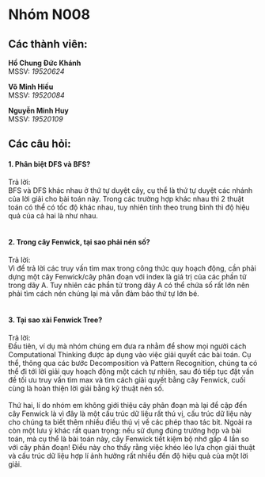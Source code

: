 <h1> Nhóm N008 </h1>
<h2> Các thành viên: </h2>
<p><b> Hồ Chung Đức Khánh </b><br> 
MSSV: <i>19520624</i></p>
<p><b> Võ Minh Hiếu </b><br> 
MSSV: <i>19520084</i></p>
<p><b> Nguyễn Minh Huy </b><br> 
MSSV: <i>19520109</i></p>

<h2> Các câu hỏi: <br> </h2>
<h4> 1. Phân biệt DFS và BFS? </h4>
Trả lời: 
<br>
BFS và DFS khác nhau ở thứ tự duyệt cây, cụ thể là thứ tự duyệt các nhánh của lời giải cho bài toán này. 
Trong các trường hợp khác nhau thì 2 thuật toán có thể có tốc độ khác nhau, tuy nhiên tính theo trung bình thì độ hiệu quả của cả hai là như nhau.
<br> <br>
<h4> 2. Trong cây Fenwick, tại sao phải nén số? </h4>
Trả lời: 
<br>
Vì để trả lời các truy vấn tìm max trong công thức quy hoạch động, cần phải dựng một cây Fenwick/cây phân đoạn với index là giá trị của các phần tử trong dãy A. 
Tuy nhiên các phần tử trong dãy A có thể chứa số rất lớn nên phải tìm cách nén chúng lại mà vẫn đảm bảo thứ tự lớn bé.
<br> <br>
<h4> 3. Tại sao xài Fenwick Tree? </h4>
Trả lời: 
<br>
Đầu tiên, ví dụ mà nhóm chúng em đưa ra nhằm để show mọi người cách Computational Thinking được áp dụng vào việc giải quyết các bài toán.
Cụ thể, thông qua các bước Decomposition và Pattern Recognition, chúng ta có thể đi tới lời giải quy hoạch động một cách tự nhiên, 
sau đó tiếp tục đặt vấn đề tối ưu truy vấn tìm max và tìm cách giải quyết bằng cây Fenwick, cuối cùng là hoàn thiện lời giải bằng kỹ thuật nén số.
<br> <br>
Thứ hai, lí do nhóm em không giới thiệu cây phân đoạn mà lại đề cập đến cây Fenwick là vì đây là một cấu trúc dữ liệu rất thú vị,
cấu trúc dữ liệu này cho chúng ta biết thêm nhiều điều thú vị về các phép thao tác bit. 
Ngoài ra còn một lưu ý khác rất quan trọng: nếu sử dụng đúng trường hợp và bài toán, mà cụ thể là bài toán này, cây Fenwick tiết kiệm bộ nhớ gấp 4 lần so với cây phân đoạn!
Điều này cho thấy rằng việc khéo léo lựa chọn giải thuật và cấu trúc dữ liệu hợp lí ảnh hưởng rất nhiều đến độ hiệu quả của một lời giải.
<br>


